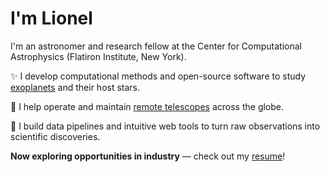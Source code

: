 # I'm Lionel

I'm an astronomer and research fellow at the Center for Computational Astrophysics (Flatiron Institute, New York).

✨ I develop computational methods and open-source software to study [exoplanets](https://en.wikipedia.org/wiki/Exoplanet) and their host stars.

🔭 I help operate and maintain [remote telescopes](https://www.speculoos.uliege.be/cms/c_4259452/en/speculoos?id=c_4259452) across the globe.

🌌 I build data pipelines and intuitive web tools to turn raw observations into scientific discoveries.

**Now exploring opportunities in industry** — check out my [resume](https://lgrcia.com/resume.html)!
